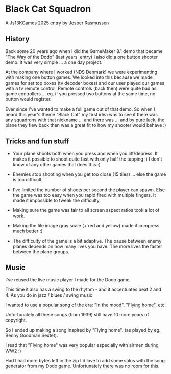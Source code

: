 # Black Cat Squadron
A Js13KGames 2025 entry by Jesper Rasmussen

## History

Back some 20 years ago when I did the GameMaker 8.1 demo that became "The Way of the Dodo" (last years' entry) I also did a one button shooter demo.  It was very simple ... a one day project.

At the company where I worked (NDS Denmark) we were experimenting with making one button games.  We looked into this because we made games for set top boxes (tv decoder boxes) and our user played our games with a tv remote control.  Remote controls (back then) were quite bad as game controllers ... eg. if you pressed two buttons at the same time, no button would register.

Ever since I've wanted to make a full game out of that demo.  So when I heard this year's theme "Black Cat" my first idea was to see if there was any squadrons with that nickname ... and there was ... and by pure luck, the plane they flew back then was a great fit to how my shooter would behave :)


## Tricks and fun stuff

 - Your plane shoots both when you press and when you lift/depress.  It makes it possible to shoot quite fast with only half the tapping :)  I don't know of any other games that does this :)

 - Enemies stop shooting when you get too close (15 tiles) ... else the game is too difficult.

 - I've limited the number of shoots per second the player can spawn.  Else the game was too easy when you rapid fired with multiple fingers.  It made it impossible to tweak the difficulty.

 - Making sure the game was fair to all screen aspect ratios took a lot of work.

 - Making the tile image gray scale (+ red and yellow) made it compress much better :)

 - The difficulty of the game is a bit adaptive.  The pause between enemy planes depends on how many lives you have.  The more lives the faster between the plane groups.


## Music

I've reused the live music player I made for the Dodo game.

This time it also has a swing to the rhythm - and it accentuates beat 2 and 4.  As you do in jazz / blues / swing music.

I wanted to use a popular song of the era: "In the mood", "Flying home", etc.

Unfortunately all these songs (from 1939) still have 10 more years of copyright.  

So I ended up making a song inspired by "Flying home". (as played by eg. Benny Goodman Sextet).

I read that "Flying home" was very popular especially with airmen during WW2 :)

Had I had more bytes left in the zip I'd love to add some solos with the song generator from my Dodo game.  Unfortunately there was no room for this.

